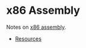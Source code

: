 # x86 Assembly

Notes on [x86 assembly](https://en.wikipedia.org/wiki/X86_assembly_language).

* [Resources](./resources.md)
